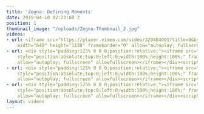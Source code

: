 ```yaml
---
title: 'Zegna: Defining Moments'
date: 2019-04-10 02:22:00 Z
position: 1
thumbnail_image: "/uploads/Zegna-Thumbnail_2.jpg"
videos:
- url: <iframe src="https://player.vimeo.com/video/320404001?title=0&byline=0&portrait=0"
    width="640" height="1138" frameborder="0" allow="autoplay; fullscreen" allowfullscreen></iframe>
- url: <div style="padding:125% 0 0 0;position:relative;"><iframe src="https://player.vimeo.com/video/320393126?title=0&byline=0&portrait=0"
    style="position:absolute;top:0;left:0;width:100%;height:100%;" frameborder="0"
    allow="autoplay; fullscreen" allowfullscreen></iframe></div><script src="https://player.vimeo.com/api/player.js"></script>
- url: <div style="padding:125% 0 0 0;position:relative;"><iframe src="https://player.vimeo.com/video/320394009?title=0&byline=0&portrait=0"
    style="position:absolute;top:0;left:0;width:100%;height:100%;" frameborder="0"
    allow="autoplay; fullscreen" allowfullscreen></iframe></div><script src="https://player.vimeo.com/api/player.js"></script>
- url: <div style="padding:125% 0 0 0;position:relative;"><iframe src="https://player.vimeo.com/video/320391328?title=0&byline=0&portrait=0"
    style="position:absolute;top:0;left:0;width:100%;height:100%;" frameborder="0"
    allow="autoplay; fullscreen" allowfullscreen></iframe></div><script src="https://player.vimeo.com/api/player.js"></script>
layout: videos
---
```


